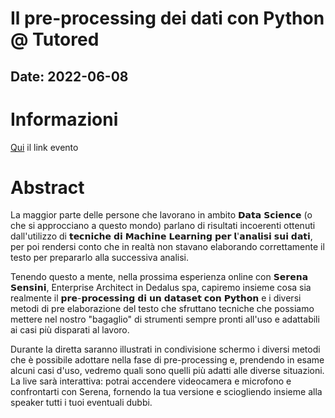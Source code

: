 # Il pre-processing dei dati con Python @ Tutored
## Date: 2022-06-08

# Informazioni

[Qui](https://www.linkedin.com/events/livecoding-ilpre-processingdiun6937787972456955904/about/) il link evento

# Abstract

La maggior parte delle persone che lavorano in ambito 𝗗𝗮𝘁𝗮 𝗦𝗰𝗶𝗲𝗻𝗰𝗲 (o che si approcciano a questo mondo) parlano di risultati incoerenti ottenuti dall'utilizzo di 𝘁𝗲𝗰𝗻𝗶𝗰𝗵𝗲 𝗱𝗶 𝗠𝗮𝗰𝗵𝗶𝗻𝗲 𝗟𝗲𝗮𝗿𝗻𝗶𝗻𝗴 𝗽𝗲𝗿 𝗹'𝗮𝗻𝗮𝗹𝗶𝘀𝗶 𝘀𝘂𝗶 𝗱𝗮𝘁𝗶, per poi rendersi conto che in realtà non stavano elaborando correttamente il testo per prepararlo alla successiva analisi.

Tenendo questo a mente, nella prossima esperienza online con 𝗦𝗲𝗿𝗲𝗻𝗮 𝗦𝗲𝗻𝘀𝗶𝗻𝗶, Enterprise Architect in Dedalus spa, capiremo insieme cosa sia realmente il 𝗽𝗿𝗲-𝗽𝗿𝗼𝗰𝗲𝘀𝘀𝗶𝗻𝗴 𝗱𝗶 𝘂𝗻 𝗱𝗮𝘁𝗮𝘀𝗲𝘁 𝗰𝗼𝗻 𝗣𝘆𝘁𝗵𝗼𝗻 e i diversi metodi di pre elaborazione del testo che sfruttano tecniche che possiamo mettere nel nostro "bagaglio" di strumenti sempre pronti all'uso e adattabili ai casi più disparati al lavoro. 

Durante la diretta saranno illustrati in condivisione schermo i diversi metodi che è possibile adottare nella fase di pre-processing e, prendendo in esame alcuni casi d'uso, vedremo quali sono quelli più adatti alle diverse situazioni. La live sarà interattiva: potrai accendere videocamera e microfono e confrontarti con Serena, fornendo la tua versione e sciogliendo insieme alla speaker tutti i tuoi eventuali dubbi. 